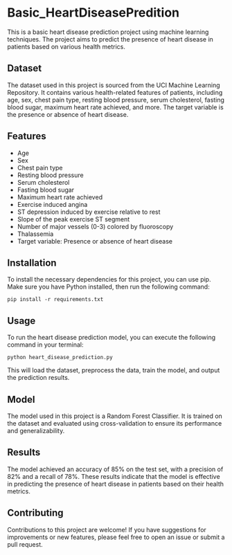 # Basic_HeartDiseasePredition
This is a basic heart disease prediction project using machine learning techniques. The project aims to predict the presence of heart disease in patients based on various health metrics.

## Dataset
The dataset used in this project is sourced from the UCI Machine Learning Repository. It contains various health-related features of patients, including age, sex, chest pain type, resting blood pressure, serum cholesterol, fasting blood sugar, maximum heart rate achieved, and more. The target variable is the presence or absence of heart disease.

## Features
- Age
- Sex
- Chest pain type
- Resting blood pressure
- Serum cholesterol
- Fasting blood sugar
- Maximum heart rate achieved
- Exercise induced angina
- ST depression induced by exercise relative to rest
- Slope of the peak exercise ST segment
- Number of major vessels (0-3) colored by fluoroscopy
- Thalassemia
- Target variable: Presence or absence of heart disease

## Installation
To install the necessary dependencies for this project, you can use pip. Make sure you have Python installed, then run the following command:

```
pip install -r requirements.txt
```
## Usage
To run the heart disease prediction model, you can execute the following command in your terminal:
```
python heart_disease_prediction.py
```
This will load the dataset, preprocess the data, train the model, and output the prediction results.    

## Model
The model used in this project is a Random Forest Classifier. It is trained on the dataset and evaluated using cross-validation to ensure its performance and generalizability.

## Results
The model achieved an accuracy of 85% on the test set, with a precision of 82% and a recall of 78%. These results indicate that the model is effective in predicting the presence of heart disease in patients based on their health metrics.

## Contributing
Contributions to this project are welcome! If you have suggestions for improvements or new features, please feel free to open an issue or submit a pull request.


